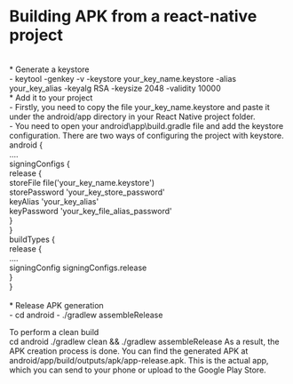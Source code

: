# Building APK from a react-native project
 <br />
* Generate a keystore <br />
- keytool -genkey -v -keystore your_key_name.keystore -alias your_key_alias -keyalg RSA -keysize 2048 -validity 10000
 <br />
* Add it to your project <br />
- Firstly, you need to copy the file your_key_name.keystore and paste it under the android/app directory in your React Native project folder.
 <br />
- You need to open your android\app\build.gradle file and add the keystore configuration. There are two ways of configuring the project with keystore. <br />
android { <br />
.... <br />
  signingConfigs {  <br />
    release { <br />
      storeFile file('your_key_name.keystore') <br />
      storePassword 'your_key_store_password' <br />
      keyAlias 'your_key_alias' <br />
      keyPassword 'your_key_file_alias_password' <br />
    } <br />
  } <br />
  buildTypes { <br />
    release { <br />
      .... <br />
      signingConfig signingConfigs.release <br />
    } <br />
  } <br />
 <br />
* Release APK generation <br />
- cd android
- ./gradlew assembleRelease
 <br />
 
 To perform a clean build <br/>
 cd android
./gradlew clean && ./gradlew assembleRelease
As a result, the APK creation process is done. You can find the generated APK at android/app/build/outputs/apk/app-release.apk. This is the actual app, which you can send to your phone or upload to the Google Play Store.
